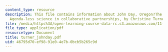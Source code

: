 ```yaml
---
content_type: resource
description: This file contains information about John Day, Oregon?The need for USGS
  Agenda-less science in collaborative partnerships, by Christine Turner, USGS, Denver.
file: /media/https%3A/open-learning-course-data-rc.s3.amazonaws.com/11-959-reforming-natural-resources-governance-failings-of-scientific-rationalism-and-alternatives-for-building-common-ground-january-iap-2007/46795d70ef9891e04e7b0bcb5b265c9d_turner_johnday.pdf
file_type: application/pdf
resourcetype: Document
title: turner_johnday.pdf
uid: 46795d70-ef98-91e0-4e7b-0bcb5b265c9d
---
```


